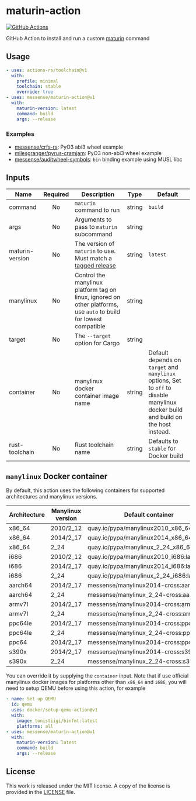 # maturin-action

[![GitHub Actions](https://github.com/messense/maturin-action/actions/workflows/test.yml/badge.svg)](https://github.com/messense/maturin-action/actions?query=workflow%3ATest)

GitHub Action to install and run a custom [maturin](https://github.com/PyO3/maturin) command

## Usage

```yaml
- uses: actions-rs/toolchain@v1
  with:
    profile: minimal
    toolchain: stable
    override: true
- uses: messense/maturin-action@v1
  with:
    maturin-version: latest
    command: build
    args: --release
```

### Examples

* [messense/crfs-rs](https://github.com/messense/crfs-rs/blob/main/.github/workflows/Python.yml): PyO3 abi3 wheel example
* [milesgranger/pyrus-cramjam](https://github.com/milesgranger/pyrus-cramjam/blob/master/.github/workflows/CI.yml): PyO3 non-abi3 wheel example
* [messense/auditwheel-symbols](https://github.com/messense/auditwheel-symbols/blob/master/.github/workflows/CI.yml): `bin` binding example using MUSL libc

## Inputs

| Name            | Required | Description                                                                                                        | Type   | Default                                                                                                                            |
| --------------- | :------: | ------------------------------------------------------------------------------------------------------------------ | ------ | ---------------------------------------------------------------------------------------------------------------------------------- |
| command         |    No    | `maturin` command to run                                                                                           | string | `build`                                                                                                                            |
| args            |    No    | Arguments to pass to `maturin` subcommand                                                                          | string |                                                                                                                                    |
| maturin-version |    No    | The version of `maturin` to use. Must match a [tagged release]                                                     | string | `latest`                                                                                                                           |
| manylinux       |    No    | Control the manylinux platform tag on linux, ignored on other platforms, use `auto` to build for lowest compatible | string |                                                                                                                                    |
| target          |    No    | The `--target` option for Cargo                                                                                    | string |                                                                                                                                    |
| container       |    No    | manylinux docker container image name                                                                              | string | Default depends on `target` and `manylinux` options, Set to `off` to disable manylinux docker build and build on the host instead. |
| rust-toolchain  |    No    | Rust toolchain name                                                                                                | string | Defaults to `stable` for Docker build                                                                                              |

## `manylinux` Docker container

By default, this action uses the following containers for supported architectures and manylinux versions.

| Architecture | Manylinux version | Default container                         |
| ------------ | ----------------- | ----------------------------------------- |
| x86_64       | 2010/2_12         | quay.io/pypa/manylinux2010_x86_64:latest  |
| x86_64       | 2014/2_17         | quay.io/pypa/manylinux2014_x86_64:latest  |
| x86_64       | 2_24              | quay.io/pypa/manylinux_2_24_x86_64:latest |
| i686         | 2010/2_12         | quay.io/pypa/manylinux2010_i686:latest    |
| i686         | 2014/2_17         | quay.io/pypa/manylinux2014_i686:latest    |
| i686         | 2_24              | quay.io/pypa/manylinux_2_24_i686:latest   |
| aarch64      | 2014/2_17         | messense/manylinux2014-cross:aarch64      |
| aarch64      | 2_24              | messense/manylinux_2_24-cross:aarch64     |
| armv7l       | 2014/2_17         | messense/manylinux2014-cross:armv7        |
| armv7l       | 2_24              | messense/manylinux_2_24-cross:armv7       |
| ppc64le      | 2014/2_17         | messense/manylinux2014-cross:ppc64le      |
| ppc64le      | 2_24              | messense/manylinux_2_24-cross:ppc64le     |
| ppc64        | 2014/2_17         | messense/manylinux2014-cross:ppc64        |
| s390x        | 2014/2_17         | messense/manylinux2014-cross:s390x        |
| s390x        | 2_24              | messense/manylinux_2_24-cross:s390x       |

You can override it by supplying the `container` input.
Note that if use official manylinux docker images for platforms other than `x86_64` and `i686`,
you will need to setup QEMU before using this action, for example

```yaml
- name: Set up QEMU
  id: qemu
  uses: docker/setup-qemu-action@v1
  with:
    image: tonistiigi/binfmt:latest
    platforms: all
- uses: messense/maturin-action@v1
  with:
    maturin-version: latest
    command: build
    args: --release
```

## License

This work is released under the MIT license. A copy of the license is provided in the [LICENSE](./LICENSE) file.

[tagged release]: https://github.com/PyO3/maturin/releases

